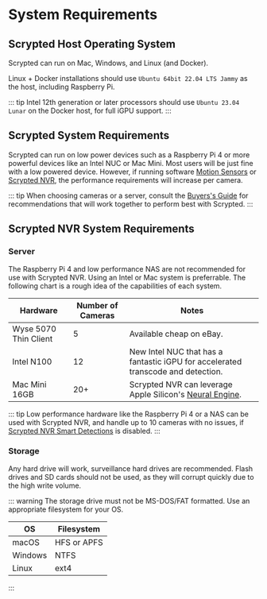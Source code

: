 # System Requirements

## Scrypted Host Operating System

Scrypted can run on Mac, Windows, and Linux (and Docker).

Linux + Docker installations should use `Ubuntu 64bit 22.04 LTS Jammy` as the host, including Raspberry Pi.

::: tip
Intel 12th generation or later processors should use `Ubuntu 23.04 Lunar` on the Docker host, for full iGPU support.
:::


## Scrypted System Requirements

Scrypted can run on low power devices such as a Raspberry Pi 4 or more powerful devices like an Intel NUC or Mac Mini. Most users will be just fine with a low powered device. However, if running software [Motion Sensors](/motion-detection) or [Scrypted NVR](/scrypted-nvr/), the performance requirements will increase per camera.

::: tip
When choosing cameras or a server, consult the [Buyers's Guide](/buyers-guide/) for recommendations that will work together to perform best with Scrypted.
:::

## Scrypted NVR System Requirements

### Server

The Raspberry Pi 4 and low performance NAS are not recommended for use with Scrypted NVR. Using an Intel or Mac system is preferrable. The following chart is a rough idea of the capabilities of each system.

|Hardware|Number of Cameras|Notes|
|-|-|-|
|Wyse 5070 Thin Client|5|Available cheap on eBay.|
|Intel N100|12|New Intel NUC that has a fantastic iGPU for accelerated transcode and detection.|
|Mac Mini 16GB|20+|Scrypted NVR can leverage Apple Silicon's [Neural Engine](https://www.makeuseof.com/what-is-a-neural-engine-how-does-it-work/).|

::: tip
Low performance hardware like the Raspberry Pi 4 or a NAS can be used with Scrypted NVR, and handle up to 10 cameras with no issues, if [Scrypted NVR Smart Detections](/scrypted-nvr/smart-detections) is disabled.
:::

### Storage

Any hard drive will work, surveillance hard drives are recommended. Flash drives and SD cards should not be used, as they will corrupt quickly due to the high write volume.

::: warning
The storage drive must not be MS-DOS/FAT formatted. Use an appropriate filesystem for your OS.

|OS|Filesystem|
|-|-|
|macOS|HFS or APFS|
|Windows|NTFS|
|Linux|ext4|
:::
